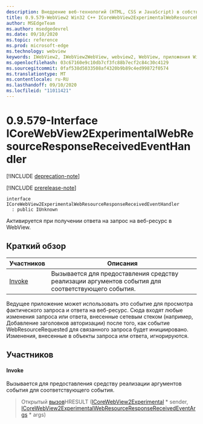 ```yaml
---
description: Внедрение веб-технологий (HTML, CSS и JavaScript) в собственные приложения с помощью элемента управления Microsoft Edge WebView2
title: 0.9.579-WebView2 Win32 C++ ICoreWebView2ExperimentalWebResourceResponseReceivedEventHandler
author: MSEdgeTeam
ms.author: msedgedevrel
ms.date: 09/10/2020
ms.topic: reference
ms.prod: microsoft-edge
ms.technology: webview
keywords: IWebView2, IWebView2WebView, webview2, WebView, приложения Win32, Win32, EDGE, ICoreWebView2, ICoreWebView2Controller, управление браузером, EDGE HTML, ICoreWebView2ExperimentalWebResourceResponseReceivedEventHandler
ms.openlocfilehash: 03c67160e9c10db7cf3fc88b7ecf2c84c30c4129
ms.sourcegitcommit: 0faf538d5033508af4320b9b89c4ed99872f0574
ms.translationtype: MT
ms.contentlocale: ru-RU
ms.lasthandoff: 09/10/2020
ms.locfileid: "11011421"
---
```

# 0.9.579-Interface ICoreWebView2ExperimentalWebResourceResponseReceivedEventHandler 

[!INCLUDE [deprecation-note](../../includes/deprecation-note.md)]

[!INCLUDE [prerelease-note](../../includes/prerelease-note.md)]

```
interface ICoreWebView2ExperimentalWebResourceResponseReceivedEventHandler
  : public IUnknown
```

Активируется при получении ответа на запрос на веб-ресурс в WebView.

## Краткий обзор

 Участников                        | Описания
--------------------------------|---------------------------------------------
[Invoke](#invoke) | Вызывается для предоставления средству реализации аргументов события для соответствующего события.

Ведущее приложение может использовать это событие для просмотра фактического запроса и ответа на веб-ресурс. Сюда входят любые изменения запроса или ответа, внесенные сетевым стеком (например, Добавление заголовков авторизации) после того, как событие WebResourceRequested для связанного запроса будет инициировано. Изменения, внесенные в объекты запроса или ответа, игнорируются.

## Участников

#### Invoke 

Вызывается для предоставления средству реализации аргументов события для соответствующего события.

> Открытый [вызов](#invoke)HRESULT ([ICoreWebView2Experimental](icorewebview2experimental.md) * sender, [ICoreWebView2ExperimentalWebResourceResponseReceivedEventArgs](icorewebview2experimentalwebresourceresponsereceivedeventargs.md) * args)

